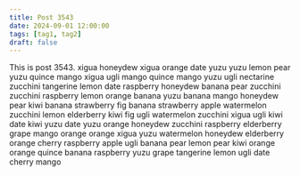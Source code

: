 ```yaml
---
title: Post 3543
date: 2024-09-01 12:00:00
tags: [tag1, tag2]
draft: false
---
```

This is post 3543.
xigua
honeydew
xigua
orange
date
yuzu
yuzu
lemon
pear
yuzu
quince
mango
xigua
ugli
mango
quince
mango
yuzu
ugli
nectarine
zucchini
tangerine
lemon
date
raspberry
honeydew
banana
pear
zucchini
zucchini
raspberry
lemon
orange
banana
yuzu
banana
mango
honeydew
pear
kiwi
banana
strawberry
fig
banana
strawberry
apple
watermelon
zucchini
lemon
elderberry
kiwi
fig
ugli
watermelon
zucchini
xigua
ugli
kiwi
date
kiwi
yuzu
date
yuzu
orange
honeydew
zucchini
raspberry
elderberry
grape
mango
orange
orange
xigua
yuzu
watermelon
honeydew
elderberry
orange
cherry
raspberry
apple
ugli
banana
pear
lemon
pear
kiwi
orange
orange
quince
banana
raspberry
yuzu
grape
tangerine
lemon
ugli
date
cherry
mango
